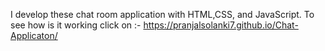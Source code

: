 I develop these chat room application with HTML,CSS, and JavaScript.
To see how is it working click on :-  https://pranjalsolanki7.github.io/Chat-Applicaton/
